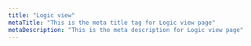 ```yaml
---
title: "Logic view"
metaTitle: "This is the meta title tag for Logic view page"
metaDescription: "This is the meta description for Logic view page"
---
```

